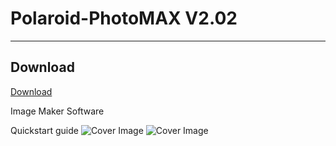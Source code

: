 # Polaroid-PhotoMAX V2.02
--------------------------
## Download

[Download](https://www.google.com)

Image Maker Software

Quickstart guide
![Cover Image](https://github.com/coolcraftnet18/Polaroid-PhotoMAX/blob/master/photomax.jpg?raw=true)
![Cover Image](https://github.com/coolcraftnet18/Polaroid-PhotoMAX/blob/master/scannedcover.jpg?raw=true)


